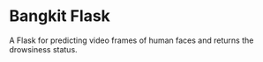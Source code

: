 # Bangkit Flask

A Flask for predicting video frames of human faces and returns the drowsiness status.
